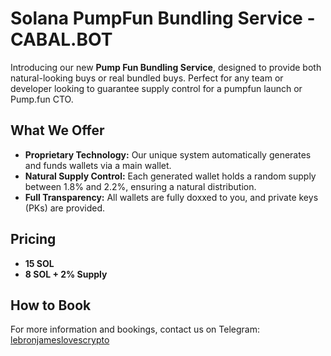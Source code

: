 # Solana PumpFun Bundling Service - CABAL.BOT

Introducing our new **Pump Fun Bundling Service**, designed to provide both natural-looking buys or real bundled buys. Perfect for any team or developer looking to guarantee supply control for a pumpfun launch or Pump.fun CTO.

## What We Offer

- **Proprietary Technology:** Our unique system automatically generates and funds wallets via a main wallet. 
- **Natural Supply Control:** Each generated wallet holds a random supply between 1.8% and 2.2%, ensuring a natural distribution.
- **Full Transparency:** All wallets are fully doxxed to you, and private keys (PKs) are provided.

## Pricing

- **15 SOL**
- **8 SOL + 2% Supply**

## How to Book

For more information and bookings, contact us on Telegram: [lebronjameslovescrypto](https://t.me/lebronjameslovescrypto)
